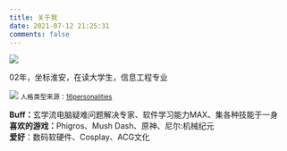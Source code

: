 ```yaml
---
title: 关于我
date: 2021-07-12 21:25:31
comments: false
---
```

<img src="https://cdn.jsdelivr.net/npm/qxazusa-res/me.png" align="middle"/>
<p>02年，坐标淮安，在读大学生，信息工程专业</p>
<p><img src="https://cdn.jsdelivr.net/npm/qxazusa-res/2021-08-04_100527.webp" />
<small>人格类型来源：<a href="https://www.16personalities.com/">16personalities</a></small></p>
<b>Buff：</b>玄学流电脑疑难问题解决专家、软件学习能力MAX、集各种技能于一身<br>
<b>喜欢的游戏：</b>Phigros、Mush Dash、原神、尼尔:机械纪元<br>
<b>爱好</b>：数码软硬件、Cosplay、ACG文化
